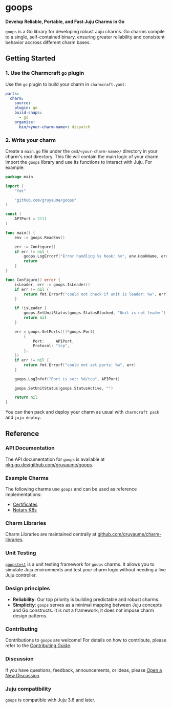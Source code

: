 # goops

**Develop Reliable, Portable, and Fast Juju Charms in Go**

`goops` is a Go library for developing robust Juju charms. Go charms compile to a single, self-contained binary, ensuring greater reliability and consistent behavior accross different charm bases.

## Getting Started

### 1. Use the Charmcraft `go` plugin

Use the `go` plugin to build your charm in `charmcraft.yaml`:

```yaml
parts:
  charm:
    source: .
    plugin: go
    build-snaps:
      - go
    organize:
      bin/<your-charm-name>: dispatch
```

### 2. Write your charm

Create a `main.go` file under the `cmd/<your-charm-name>/` directory in your charm's root directory. This file will contain the main logic of your charm. Import the `goops` library and use its functions to interact with Juju. For example:

```go
package main

import (
	"fmt"

	"github.com/gruyaume/goops"
)

const (
	APIPort = 2111
)

func main() {
	env := goops.ReadEnv()

	err := Configure()
	if err != nil {
		goops.LogErrorf("Error handling %s hook: %v", env.HookName, err)
		return
	}
}

func Configure() error {
	isLeader, err := goops.IsLeader()
	if err != nil {
		return fmt.Errorf("could not check if unit is leader: %w", err)
	}

	if !isLeader {
		goops.SetUnitStatus(goops.StatusBlocked, "Unit is not leader")
		return nil
	}

	err = goops.SetPorts([]*goops.Port{
		{
			Port:     APIPort,
			Protocol: "tcp",
		},
	})
	if err != nil {
		return fmt.Errorf("could not set ports: %w", err)
	}

	goops.LogInfof("Port is set: %d/tcp", APIPort)

	goops.SetUnitStatus(goops.StatusActive, "")

	return nil
}
```

You can then pack and deploy your charm as usual with `charmcraft pack` and `juju deploy`.

## Reference

### API Documentation

The API documentation for `goops` is available at [pkg.go.dev/github.com/gruyaume/goops](https://pkg.go.dev/github.com/gruyaume/goops).

### Example Charms

The following charms use `goops` and can be used as reference implementations:
- [Certificates](https://github.com/gruyaume/certificates-operator)
- [Notary K8s](https://github.com/gruyaume/notary-k8s-operator)

### Charm Libraries

Charm Libraries are maintained centrally at [github.com/gruyaume/charm-libraries](https://github.com/gruyaume/charm-libraries).

### Unit Testing

[`goopstest`](goopstest/README.md) is a unit testing framework for `goops` charms. It allows you to simulate Juju environments and test your charm logic without needing a live Juju controller.

### Design principles

- **Reliability**: Our top priority is building predictable and robust charms.
- **Simplicity**: `goops` serves as a minimal mapping between Juju concepts and Go constructs. It is not a framework; it does not impose charm design patterns.

### Contributing

Contributions to `goops` are welcome! For details on how to contribute, please refer to the [Contributing Guide](CONTRIBUTING.md).

### Discussion

If you have questions, feedback, announcements, or ideas, please [Open a New Discussion](https://github.com/gruyaume/goops/discussions).

### Juju compatibility

`goops` is compatible with Juju 3.6 and later.
